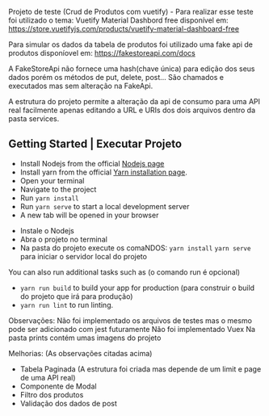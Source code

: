 Projeto de teste (Crud de Produtos com vuetify) - Para realizar esse teste foi utilizado o tema:
Vuetify Material Dashbord free disponível em: https://store.vuetifyjs.com/products/vuetify-material-dashboard-free

Para simular os dados da tabela de produtos foi utilizado uma fake api de produtos disponíovel em:
https://fakestoreapi.com/docs

A FakeStoreApi não fornece uma hash(chave única) para edição dos seus dados porém os métodos de put,
delete, post... São chamados e executados mas sem alteração na FakeApi. 

A estrutura do projeto permite a alteração da api de consumo para uma API real facilmente apenas editando a URL e URIs dos dois arquivos dentro da pasta services.

## Getting Started | Executar Projeto

- Install Nodejs from the official [Nodejs page](https://nodejs.org/en/)
- Install yarn from the official [Yarn installation page](https://classic.yarnpkg.com/en/docs/install/#windows-stable).
- Open your terminal
- Navigate to the project
- Run `yarn install`
- Run `yarn serve` to start a local development server
- A new tab will be opened in your browser

<!-- portugues -->
- Instale o Nodejs 
- Abra o projeto no terminal 
- Na pasta do projeto execute os comaNDOS:
`yarn install`
`yarn serve` para iniciar o servidor local do projeto

You can also run additional tasks such as (o comando run é opcional)

- `yarn run build` to build your app for production (para construir o build do projeto que irá para produção)
- `yarn run lint` to run linting.

Observações:
Não foi implementado os arquivos de testes mas o mesmo pode ser adicionado com jest futuramente
Não foi implementado Vuex 
Na pasta prints contém umas imagens do projeto

Melhorias:
(As observações citadas acima)
- Tabela Paginada (A estrutura foi criada mas depende de um limit e page de uma API real)
- Componente de Modal
- Filtro dos produtos 
- Validação dos dados de post